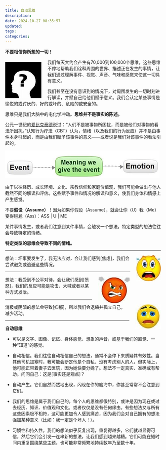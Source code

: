 ```yaml
---
title: 自动思维
description:
date: 2024-10-27 08:35:57
updated:
tags:
categories:
---
```

 
**不要相信你所想的一切！**

<img src="/images/getselfhelp/cognition.jpg" style="float: left; margin-right: 20px;margin-top:10px;" />

我们每天大约会产生有70,000到100,000个思维，这些思维不停地帮助我们诠释周围的世界、描述正在发生的事情，让我们通过理解事件、视觉、声音、气味和感觉来使这一切具有意义。

我们甚至在没有意识到的情况下，对周围发生的一切时刻进行解读，并赋自己给他们赋予意义。我们会认定某些事情是愉悦的或讨厌的、好的或坏的、危险的或安全的。

思维只是我们大脑中的电化学冲动。**思维并不是事实的陈述。**

公元一世纪的[爱比克泰德](https://en.wikipedia.org/wiki/Epictetus)说过：“人们不是被事物所困扰，而是被他们对事物的看法所困扰。”认知行为疗法（CBT）认为，情绪（以及我们的行为反应）并不是由事件本身引起的，而是由我们赋予该事件的意义——或者说是我们对该事件的看法引起的。

<img src="/images/getselfhelp/meaning2.jpg" />

由于以往经历、成长环境、文化、宗教信仰和家庭价值观，我们可能会做出与他人截然不同的解读和评估。这些赋予事件和情况的解读和意义，使我们身体和情感上产生感觉。

不要**假设（Assume）**！因为如果你假设（Assume），就会让你（U）我（Me）变得尴尬（Ass）：ASS | U | ME

某件事情发生，或者我们注意到某件事情，会触发一个想法。特定类型的想法往往会导致特定的情绪。

**特定类型的思维会导致不同的情绪。**

---

<img src="/images/getselfhelp/fear.jpg" style="float: right; margin-left: 20px;margin-top:0px" />想法：坏事要发生了，我无法应对，会让我们感到[焦虑]，我们会尝试避免或逃避这些情况。


---

<img src="/images/getselfhelp/angry.jpg" style="float: right; margin-left: 20px;margin-top:0px;" />想法：我受到不公平对待，会让我们感到[愤怒]，我们的反应可能是攻击、大喊或者以某种方式发泄。


---

<img src="/images/getselfhelp/depressed.jpg" style="float: right; margin-left: 20px;margin-top:0px;" />消极或阴暗的想法会导致[抑郁]，所以我们会退缩并孤立自己，减少活动。


---

**自动思维**

 * 可以是文字、图像、记忆、身体感觉、想象的声音，或基于我们的直觉、一种“知道”的感觉。
 * 自动相信。我们往往自动相信自己的想法，通常不会停下来质疑其有效性。当其他司机加塞时，我可能会断定他是个自私、没有考虑别人的人，但实际上，他可能正带着妻子去医院，因为她快要分娩了。想法不一定真实、准确或有帮助。问问自己：这是[事实还是观点]？

 * 自动产生。它们自然而然地出现，闪现在你的脑海中，你甚至常常不会注意到它们。  
 * 我们的思维是属于我们自己的。每个人的思维都很特别，或许是因为现在或过去经历、知识、价值观和文化，或者仅仅是没有任何缘由。有些想法又与所有这些因素极不相符，这可能更加令人感到痛苦，因为我们会对自己拥有的想法强加某种意义（比如：我一定是个坏人！）。

 * 习惯性和持久性。我们的想法似乎反复出现，重复得越多，它们就越显得可信，然后它们会引发一连串新的想法，让我们感到越来越糟。它们可能在短时间内重复围绕某些主题，也可能非常频繁地持续数年乃至数十年。